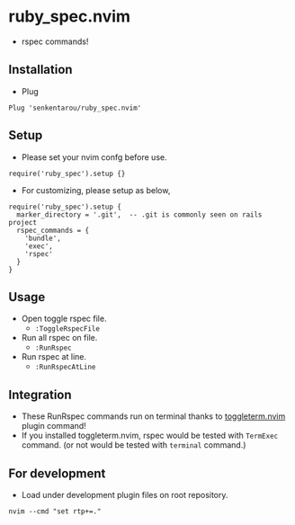 # ruby_spec.nvim
* rspec commands!

## Installation
* Plug

```
Plug 'senkentarou/ruby_spec.nvim'
```

## Setup
* Please set your nvim confg before use.
```
require('ruby_spec').setup {}
```

* For customizing, please setup as below,
```
require('ruby_spec').setup {
  marker_directory = '.git',  -- .git is commonly seen on rails project
  rspec_commands = {
    'bundle',
    'exec',
    'rspec'
  }
}
```

## Usage
* Open toggle rspec file.
  * `:ToggleRspecFile`
* Run all rspec on file.
  * `:RunRspec`
* Run rspec at line.
  * `:RunRspecAtLine`

## Integration
* These RunRspec commands run on terminal thanks to [toggleterm.nvim](https://github.com/akinsho/toggleterm.nvim) plugin command!
* If you installed toggleterm.nvim, rspec would be tested with `TermExec` command. (or not would be tested with `terminal` command.)

## For development
* Load under development plugin files on root repository.

```
nvim --cmd "set rtp+=."
```
